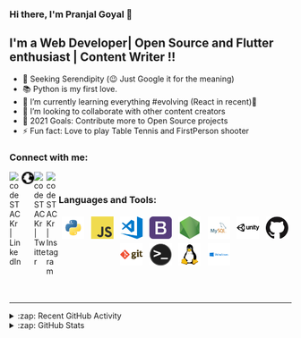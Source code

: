 ### Hi there, I'm Pranjal Goyal 👋

## I'm a Web Developer| Open Source and Flutter enthusiast | Content Writer !!

- 🔭 Seeking Serendipity (😉 Just Google it for the meaning)
- 📚 Python is my first love.
- 🌱 I’m currently learning everything #evolving (React in recent)🤣
- 👯 I’m looking to collaborate with other content creators
- 🥅 2021 Goals: Contribute more to Open Source projects
- ⚡ Fun fact: Love to play Table Tennis and FirstPerson shooter

### Connect with me:

[<img align="left" alt="codeSTACKr | LinkedIn" width="22px" src="https://cdn.jsdelivr.net/npm/simple-icons@v3/icons/linkedin.svg" />][linkedin]
[<img align="left" alt="codeSTACKr.com" width="22px" src="https://raw.githubusercontent.com/iconic/open-iconic/master/svg/globe.svg" />][website]
[<img align="left" alt="codeSTACKr | Twitter" width="22px" src="https://cdn.jsdelivr.net/npm/simple-icons@v3/icons/twitter.svg" />][twitter]
[<img align="left" alt="codeSTACKr | Instagram" width="22px" src="https://cdn.jsdelivr.net/npm/simple-icons@v3/icons/instagram.svg" />][instagram]

<br />

### Languages and Tools:

<p align="center">
<img src="https://raw.githubusercontent.com/github/explore/80688e429a7d4ef2fca1e82350fe8e3517d3494d/topics/python/python.png" alt="Python" height="40" style="vertical-align:top; margin:4px">
<img src="https://raw.githubusercontent.com/github/explore/80688e429a7d4ef2fca1e82350fe8e3517d3494d/topics/javascript/javascript.png" alt="Javascript" height="40" style="vertical-align:top; margin:4px">
<img src="https://raw.githubusercontent.com/github/explore/80688e429a7d4ef2fca1e82350fe8e3517d3494d/topics/visual-studio-code/visual-studio-code.png" alt="VS Code" height="40" style="vertical-align:top; margin:4px">
<img src="https://raw.githubusercontent.com/github/explore/80688e429a7d4ef2fca1e82350fe8e3517d3494d/topics/bootstrap/bootstrap.png" alt="Bootstrap" height="40" style="vertical-align:top; margin:4px">
<img src="https://raw.githubusercontent.com/github/explore/80688e429a7d4ef2fca1e82350fe8e3517d3494d/topics/nodejs/nodejs.png" alt="NodeJS" height="40" style="vertical-align:top; margin:4px">
<img src="https://raw.githubusercontent.com/github/explore/80688e429a7d4ef2fca1e82350fe8e3517d3494d/topics/mysql/mysql.png" alt="MySQL" height="40" style="vertical-align:top; margin:4px">
 <img src="https://raw.githubusercontent.com/github/explore/80688e429a7d4ef2fca1e82350fe8e3517d3494d/topics/unity/unity.png" alt="Unity" height="40" style="vertical-align:top; margin:4px">
<img src="https://raw.githubusercontent.com/github/explore/78df643247d429f6cc873026c0622819ad797942/topics/github/github.png" alt="Github" height="40" style="vertical-align:top; margin:4px">
<img src="https://raw.githubusercontent.com/github/explore/80688e429a7d4ef2fca1e82350fe8e3517d3494d/topics/git/git.png" alt="Git" height="40" style="vertical-align:top; margin:4px">
<img src="https://raw.githubusercontent.com/github/explore/80688e429a7d4ef2fca1e82350fe8e3517d3494d/topics/terminal/terminal.png" alt="Terminal" height="40" style="vertical-align:top; margin:4px">
<img src="https://raw.githubusercontent.com/github/explore/80688e429a7d4ef2fca1e82350fe8e3517d3494d/topics/linux/linux.png" alt="Linux" height="40" style="vertical-align:top; margin:4px" alt="Windows" height="40" style="vertical-align:top; margin:4px">
<img src="https://raw.githubusercontent.com/github/explore/80688e429a7d4ef2fca1e82350fe8e3517d3494d/topics/windows/windows.png" alt="Windows" height="40" style="vertical-align:top; margin:4px">

</p>

<br />

<br />

---

<details>
  <summary>:zap: Recent GitHub Activity</summary>
  
<!--START_SECTION:activity-->
1. ❌ Closed PR [#7](https://github.com/cdli-gh/cdli-mobile-app/pull/7) in [cdli-gh/cdli-mobile-app](https://github.com/cdli-gh/cdli-mobile-app)

2. 🎉 Merged PR [#7](https://github.com/cdli-gh/cdli-mobile-app/pull/7) in [cdli-gh/cdli-mobile-app](https://github.com/cdli-gh/cdli-mobile-app)

3. ❗️ Closed issue [#7](https://github.com/cdli-gh/cdli-mobile-app/issues/7) in [cdli-gh/cdli-mobile-app](https://github.com/cdli-gh/cdli-mobile-app)
<!--END_SECTION:activity-->
</details>


<details>
  <summary>:zap: GitHub Stats</summary>

  <img align="left" alt="pranjalg13 GitHub Stats" src="https://github-readme-stats.codestackr.vercel.app/api?username=pranjalg13&show_icons=true&hide_border=true&theme=tokyonight" />

</details>

[website]: https://pranjalg13.github.io/MyCv/
[linkedin]: https://www.linkedin.com/in/pranjal-goyal-9b911b170/
[twitter]: https://twitter.com/pranjalgoyal13
[instagram]: https://www.instagram.com/pranjalgoyal13/
